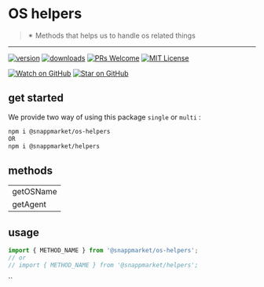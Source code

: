 # OS helpers
> ✴ Methods that helps us to handle os related things
----

[![version](https://img.shields.io/npm/v/@snappmarket/os-helpers.svg?style=flat-square)](https://www.npmjs.com/package/@snappmarket/os-helpers)
[![downloads](https://img.shields.io/npm/dm/@snappmarket/os-helpers.svg?style=flat-square)](http://www.npmtrends.com/@snappmarket/os-helpers)
[![PRs Welcome](https://img.shields.io/badge/PRs-welcome-brightgreen.svg?style=flat-square)](http://makeapullrequest.com)
[![MIT License](https://img.shields.io/npm/l/@snappmarket/os-helpers.svg?style=flat-square)](https://github.com/snappmarket/react-hooks/tree/master/packages/useDidUpdateEffect/blob/master/LICENSE.md)

[![Watch on GitHub](https://img.shields.io/github/watchers/snappmarket/react-hooks.svg?style=social)](https://github.com/snappmarket/react-hooks/watchers)
[![Star on GitHub](https://img.shields.io/github/stars/snappmarket/react-hooks.svg?style=social)](https://github.com/snappmarket/react-hooks/stargazers)

## get started 
We provide two way of using this package `single` or `multi` :
```bash
npm i @snappmarket/os-helpers
OR
npm i @snappmarket/helpers
```

## methods
|        |
| ------ |
| getOSName                                                 |  
| getAgent                                                 |  

## usage 
```javascript
import { METHOD_NAME } from '@snappmarket/os-helpers';
// or 
// import { METHOD_NAME } from '@snappmarket/helpers';
```
``
